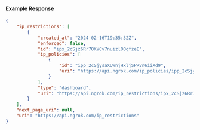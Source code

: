 <!-- Code generated for API Clients. DO NOT EDIT. -->

#### Example Response

```json
{
	"ip_restrictions": [
		{
			"created_at": "2024-02-16T19:35:32Z",
			"enforced": false,
			"id": "ipx_2cSjz6Rr7OKVCv7nuizl0OqfzeE",
			"ip_policies": [
				{
					"id": "ipp_2cSjysaXUWnjHxljSPRVn6iiXd9",
					"uri": "https://api.ngrok.com/ip_policies/ipp_2cSjysaXUWnjHxljSPRVn6iiXd9"
				}
			],
			"type": "dashboard",
			"uri": "https://api.ngrok.com/ip_restrictions/ipx_2cSjz6Rr7OKVCv7nuizl0OqfzeE"
		}
	],
	"next_page_uri": null,
	"uri": "https://api.ngrok.com/ip_restrictions"
}
```
